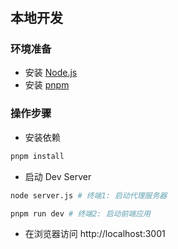 # 

## 本地开发

### 环境准备

- 安装 [Node.js](https://nodejs.org/en)
- 安装 [pnpm](https://pnpm.io/installation)

### 操作步骤

- 安装依赖

```sh
pnpm install
```

- 启动 Dev Server

```sh
node server.js # 终端1: 启动代理服务器
```

```sh
pnpm run dev # 终端2: 启动前端应用
```

- 在浏览器访问 http://localhost:3001
